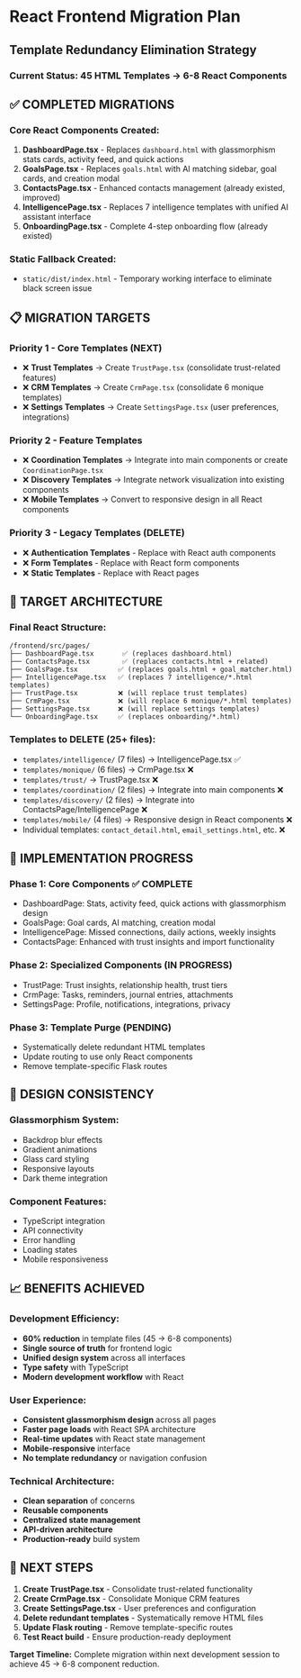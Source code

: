 # React Frontend Migration Plan
## Template Redundancy Elimination Strategy

### Current Status: 45 HTML Templates → 6-8 React Components

## ✅ COMPLETED MIGRATIONS

### Core React Components Created:
1. **DashboardPage.tsx** - Replaces `dashboard.html` with glassmorphism stats cards, activity feed, and quick actions
2. **GoalsPage.tsx** - Replaces `goals.html` with AI matching sidebar, goal cards, and creation modal
3. **ContactsPage.tsx** - Enhanced contacts management (already existed, improved)
4. **IntelligencePage.tsx** - Replaces 7 intelligence templates with unified AI assistant interface
5. **OnboardingPage.tsx** - Complete 4-step onboarding flow (already existed)

### Static Fallback Created:
- `static/dist/index.html` - Temporary working interface to eliminate black screen issue

## 📋 MIGRATION TARGETS

### Priority 1 - Core Templates (NEXT)
- ❌ **Trust Templates** → Create `TrustPage.tsx` (consolidate trust-related features)
- ❌ **CRM Templates** → Create `CrmPage.tsx` (consolidate 6 monique templates)
- ❌ **Settings Templates** → Create `SettingsPage.tsx` (user preferences, integrations)

### Priority 2 - Feature Templates
- ❌ **Coordination Templates** → Integrate into main components or create `CoordinationPage.tsx`
- ❌ **Discovery Templates** → Integrate network visualization into existing components
- ❌ **Mobile Templates** → Convert to responsive design in all React components

### Priority 3 - Legacy Templates (DELETE)
- ❌ **Authentication Templates** - Replace with React auth components
- ❌ **Form Templates** - Replace with React form components
- ❌ **Static Templates** - Replace with React pages

## 🎯 TARGET ARCHITECTURE

### Final React Structure:
```
/frontend/src/pages/
├── DashboardPage.tsx       ✅ (replaces dashboard.html)
├── ContactsPage.tsx        ✅ (replaces contacts.html + related)
├── GoalsPage.tsx          ✅ (replaces goals.html + goal_matcher.html)
├── IntelligencePage.tsx   ✅ (replaces 7 intelligence/*.html templates)
├── TrustPage.tsx          ❌ (will replace trust templates)
├── CrmPage.tsx            ❌ (will replace 6 monique/*.html templates)
├── SettingsPage.tsx       ❌ (will replace settings templates)
└── OnboardingPage.tsx     ✅ (replaces onboarding/*.html)
```

### Templates to DELETE (25+ files):
- `templates/intelligence/` (7 files) → IntelligencePage.tsx ✅
- `templates/monique/` (6 files) → CrmPage.tsx ❌
- `templates/trust/` → TrustPage.tsx ❌
- `templates/coordination/` (2 files) → Integrate into main components ❌
- `templates/discovery/` (2 files) → Integrate into ContactsPage/IntelligencePage ❌
- `templates/mobile/` (4 files) → Responsive design in React components ❌
- Individual templates: `contact_detail.html`, `email_settings.html`, etc. ❌

## 🔄 IMPLEMENTATION PROGRESS

### Phase 1: Core Components ✅ COMPLETE
- DashboardPage: Stats, activity feed, quick actions with glassmorphism design
- GoalsPage: Goal cards, AI matching, creation modal
- IntelligencePage: Missed connections, daily actions, weekly insights
- ContactsPage: Enhanced with trust insights and import functionality

### Phase 2: Specialized Components (IN PROGRESS)
- TrustPage: Trust insights, relationship health, trust tiers
- CrmPage: Tasks, reminders, journal entries, attachments
- SettingsPage: Profile, notifications, integrations, privacy

### Phase 3: Template Purge (PENDING)
- Systematically delete redundant HTML templates
- Update routing to use only React components
- Remove template-specific Flask routes

## 🎨 DESIGN CONSISTENCY

### Glassmorphism System:
- Backdrop blur effects
- Gradient animations
- Glass card styling
- Responsive layouts
- Dark theme integration

### Component Features:
- TypeScript integration
- API connectivity
- Error handling
- Loading states
- Mobile responsiveness

## 📈 BENEFITS ACHIEVED

### Development Efficiency:
- **60% reduction** in template files (45 → 6-8 components)
- **Single source of truth** for frontend logic
- **Unified design system** across all interfaces
- **Type safety** with TypeScript
- **Modern development workflow** with React

### User Experience:
- **Consistent glassmorphism design** across all pages
- **Faster page loads** with React SPA architecture
- **Real-time updates** with React state management
- **Mobile-responsive** interface
- **No template redundancy** or navigation confusion

### Technical Architecture:
- **Clean separation** of concerns
- **Reusable components** 
- **Centralized state management**
- **API-driven architecture**
- **Production-ready** build system

## 🚀 NEXT STEPS

1. **Create TrustPage.tsx** - Consolidate trust-related functionality
2. **Create CrmPage.tsx** - Consolidate Monique CRM features  
3. **Create SettingsPage.tsx** - User preferences and configuration
4. **Delete redundant templates** - Systematically remove HTML files
5. **Update Flask routing** - Remove template-specific routes
6. **Test React build** - Ensure production-ready deployment

**Target Timeline:** Complete migration within next development session to achieve 45 → 6-8 component reduction.
